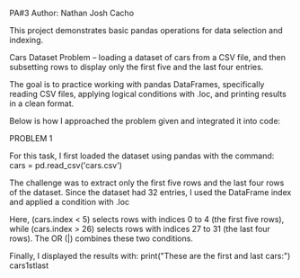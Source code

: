 PA#3
Author: Nathan Josh Cacho

This project demonstrates basic pandas operations for data selection and indexing.

Cars Dataset Problem – loading a dataset of cars from a CSV file, and then subsetting rows to display only the first five and the last four entries.

The goal is to practice working with pandas DataFrames, specifically reading CSV files, applying logical conditions with .loc, and printing results in a clean format.

Below is how I approached the problem given and integrated it into code:

PROBLEM 1

For this task, I first loaded the dataset using pandas with the command:
cars = pd.read_csv('cars.csv')

The challenge was to extract only the first five rows and the last four rows of the dataset. Since the dataset had 32 entries, I used the DataFrame index and applied a condition with .loc

Here, (cars.index < 5) selects rows with indices 0 to 4 (the first five rows), while (cars.index > 26) selects rows with indices 27 to 31 (the last four rows). The OR (|) combines these two conditions.

Finally, I displayed the results with:
print("These are the first and last cars:")
cars1stlast


